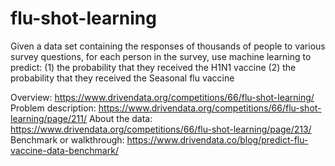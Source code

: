 # flu-shot-learning

Given a data set containing the responses of thousands of people to various survey questions, for each person in the survey, use machine learning to predict: 
(1) the probability that they received the H1N1 vaccine
(2) the probability that they received the Seasonal flu vaccine

Overview: https://www.drivendata.org/competitions/66/flu-shot-learning/
Problem description: https://www.drivendata.org/competitions/66/flu-shot-learning/page/211/
About the data: https://www.drivendata.org/competitions/66/flu-shot-learning/page/213/
Benchmark or walkthrough: https://www.drivendata.co/blog/predict-flu-vaccine-data-benchmark/
